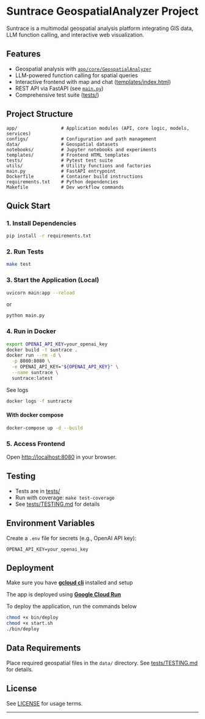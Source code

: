# Suntrace GeospatialAnalyzer Project

Suntrace is a multimodal geospatial analysis platform integrating GIS data, LLM function calling, and interactive web visualization.

## Features

- Geospatial analysis with [`app/core/GeospatialAnalyzer`](app/core/)
- LLM-powered function calling for spatial queries
- Interactive frontend with map and chat ([templates/index.html](templates/index.html))
- REST API via FastAPI (see [`main.py`](main.py))
- Comprehensive test suite ([tests/](tests/))

## Project Structure

```
app/                # Application modules (API, core logic, models, services)
configs/            # Configuration and path management
data/               # Geospatial datasets
notebooks/          # Jupyter notebooks and experiments
templates/          # Frontend HTML templates
tests/              # Pytest test suite
utils/              # Utility functions and factories
main.py             # FastAPI entrypoint
Dockerfile          # Container build instructions
requirements.txt    # Python dependencies
Makefile            # Dev workflow commands
```

## Quick Start

### 1. Install Dependencies

```sh
pip install -r requirements.txt
```

### 2. Run Tests

```sh
make test
```

### 3. Start the Application (Local)

```sh
uvicorn main:app --reload
```

or

```python
python main.py
```

### 4. Run in Docker

```sh
export OPENAI_API_KEY=your_openai_key
docker build -t suntrace .
docker run --rm -d \
  -p 8080:8080 \
  -e OPENAI_API_KEY="${OPENAI_API_KEY}" \
  --name suntrace \
  suntrace:latest
```

See logs

```sh
docker logs -f suntracte
```

#### With docker compose

```sh
docker-compose up -d --build
```

### 5. Access Frontend

Open [http://localhost:8080](http://localhost:8080) in your browser.


## Testing

- Tests are in [tests/](tests/)
- Run with coverage: `make test-coverage`
- See [tests/TESTING.md](tests/TESTING.md) for details

## Environment Variables

Create a `.env` file for secrets (e.g., OpenAI API key):

```
OPENAI_API_KEY=your_openai_key
```

## Deployment

Make sure you have [**gcloud cli**](https://cloud.google.com/sdk/docs/install-sdk) installed and setup

The app is deployed using [**Google Cloud Run**](https://cloud.google.com/run?hl=en)

To deploy the application, run the commands below

```sh
chmod +x bin/deploy
chmod +x start.sh
./bin/deploy
```

## Data Requirements

Place required geospatial files in the `data/` directory. See [tests/TESTING.md](tests/TESTING.md) for details.

## License

See [LICENSE](LICENSE) for usage terms.

---
